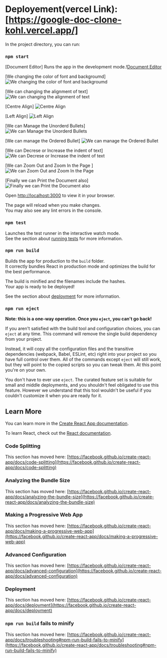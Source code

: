 # Deployement(vercel Link):[https://google-doc-clone-kohl.vercel.app/]

In the project directory, you can run:

### `npm start`
[Document Editor]
Runs the app in the development mode.\![Document Editor](https://user-images.githubusercontent.com/84452853/223330527-0fecf4bb-2788-4913-b421-f21ac96ded35.png)

[We changing the color of font and backgroumd]
![We changing the color of font and backgroumd](https://user-images.githubusercontent.com/84452853/223330533-fa03f8af-a176-4e87-b0d1-3b15ee3c9cbc.png)

[We can changing the alignment of text]
![We can changing the alignment of text](https://user-images.githubusercontent.com/84452853/223330538-1e074b7e-f04a-49ee-95d1-61a47ba73231.png)

[Centre Align]
![Centre Align](https://user-images.githubusercontent.com/84452853/223330540-f1ad45b3-744c-4a66-9507-e3ab13793359.png)

[Left Align]
![Left Align](https://user-images.githubusercontent.com/84452853/223330541-a1b10d41-03d5-4f7e-b15d-0404614d82d7.png)

[We can Manage the Unorderd Bullets]
![We can Manage the Unorderd Bullets](https://user-images.githubusercontent.com/84452853/223330542-e39b14ef-5da4-4275-b6fc-d5d19b906c9d.png)

[We can manage the Ordered Bullet]
![We can manage the Ordered Bullet](https://user-images.githubusercontent.com/84452853/223330546-9eaf1b35-041d-408a-888b-b0dd502d3251.png)

[We can Decrese or Increase the indent of text]
![We can Decrese or Increase the indent of text](https://user-images.githubusercontent.com/84452853/223330554-d1289359-b9cd-45a4-b9a4-b588cdd89043.png)

[We can Zoom Out and Zoom In the Page ]
![We can Zoom Out and Zoom In the Page ](https://user-images.githubusercontent.com/84452853/223330557-29632bf5-d852-46bd-b088-d89d647c7752.png)

[Finally we can Print the Document also]
![Finally we can Print the Document also](https://user-images.githubusercontent.com/84452853/223330561-e77c7417-8ddf-47ca-ad3a-3e21beb9b757.png)


Open [http://localhost:3000](http://localhost:3000) to view it in your browser.

The page will reload when you make changes.\
You may also see any lint errors in the console.

### `npm test`

Launches the test runner in the interactive watch mode.\
See the section about [running tests](https://facebook.github.io/create-react-app/docs/running-tests) for more information.

### `npm run build`

Builds the app for production to the `build` folder.\
It correctly bundles React in production mode and optimizes the build for the best performance.

The build is minified and the filenames include the hashes.\
Your app is ready to be deployed!

See the section about [deployment](https://facebook.github.io/create-react-app/docs/deployment) for more information.

### `npm run eject`

**Note: this is a one-way operation. Once you `eject`, you can't go back!**

If you aren't satisfied with the build tool and configuration choices, you can `eject` at any time. This command will remove the single build dependency from your project.

Instead, it will copy all the configuration files and the transitive dependencies (webpack, Babel, ESLint, etc) right into your project so you have full control over them. All of the commands except `eject` will still work, but they will point to the copied scripts so you can tweak them. At this point you're on your own.

You don't have to ever use `eject`. The curated feature set is suitable for small and middle deployments, and you shouldn't feel obligated to use this feature. However we understand that this tool wouldn't be useful if you couldn't customize it when you are ready for it.

## Learn More

You can learn more in the [Create React App documentation](https://facebook.github.io/create-react-app/docs/getting-started).

To learn React, check out the [React documentation](https://reactjs.org/).

### Code Splitting

This section has moved here: [https://facebook.github.io/create-react-app/docs/code-splitting](https://facebook.github.io/create-react-app/docs/code-splitting)

### Analyzing the Bundle Size

This section has moved here: [https://facebook.github.io/create-react-app/docs/analyzing-the-bundle-size](https://facebook.github.io/create-react-app/docs/analyzing-the-bundle-size)

### Making a Progressive Web App

This section has moved here: [https://facebook.github.io/create-react-app/docs/making-a-progressive-web-app](https://facebook.github.io/create-react-app/docs/making-a-progressive-web-app)

### Advanced Configuration

This section has moved here: [https://facebook.github.io/create-react-app/docs/advanced-configuration](https://facebook.github.io/create-react-app/docs/advanced-configuration)

### Deployment

This section has moved here: [https://facebook.github.io/create-react-app/docs/deployment](https://facebook.github.io/create-react-app/docs/deployment)

### `npm run build` fails to minify

This section has moved here: [https://facebook.github.io/create-react-app/docs/troubleshooting#npm-run-build-fails-to-minify](https://facebook.github.io/create-react-app/docs/troubleshooting#npm-run-build-fails-to-minify)
